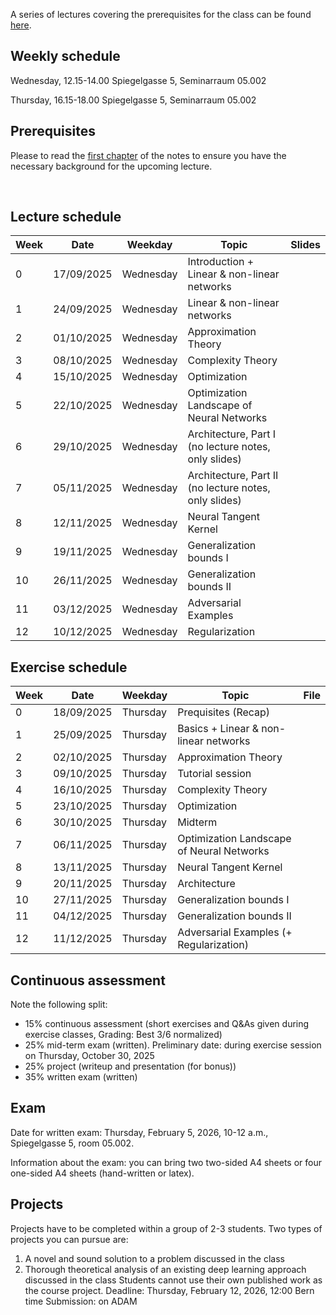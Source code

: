 A series of lectures covering the prerequisites for the class can be found [here](https://www.youtube.com/watch?v=Cz1sCRX5tek&list=PLvs1S8_6mIiW4ZXRHlHlLDPACSmdUPnZ9).

## Weekly schedule
Wednesday, 12.15-14.00 
Spiegelgasse 5, Seminarraum 05.002

Thursday, 16.15-18.00 
Spiegelgasse 5, Seminarraum 05.002


## Prerequisites
Please to read the [first chapter](lecture_notes_2025/lecture_notes.pdf) of the notes to ensure you have the necessary background for the upcoming lecture.


&nbsp;

## Lecture schedule

| Week    | Date       | Weekday | Topic                                            | Slides                                   |
|---------|------------|---------|--------------------------------------------------|------------------------------------------|
| 0       | 17/09/2025 | Wednesday| Introduction + Linear & non-linear networks      ||
| 1       | 24/09/2025 | Wednesday| Linear & non-linear networks                     ||               
| 2       | 01/10/2025 | Wednesday| Approximation Theory                             ||           
| 3       | 08/10/2025 | Wednesday| Complexity Theory                                ||           
| 4       | 15/10/2025 | Wednesday| Optimization                                     ||           
| 5       | 22/10/2025 | Wednesday| Optimization Landscape of Neural Networks        ||          
| 6       | 29/10/2025 | Wednesday| Architecture, Part I (no lecture notes, only slides)   | |           
| 7       | 05/11/2025 | Wednesday| Architecture, Part II (no lecture notes, only slides)  | |           
| 8       | 12/11/2025 | Wednesday| Neural Tangent Kernel                            ||           
| 9       | 19/11/2025 | Wednesday| Generalization bounds I                          ||           
| 10      | 26/11/2025 | Wednesday| Generalization bounds II                         | |           
| 11      | 03/12/2025 | Wednesday| Adversarial Examples                             ||           
| 12      | 10/12/2025 | Wednesday| Regularization                                   ||           
       

## Exercise schedule

| Week     | Date       | Weekday   | Topic                                            | File                                                   |
|----------|------------|-----------|--------------------------------------------------|--------------------------------------------------------|
| 0        | 18/09/2025 | Thursday  | Prequisites (Recap)                              ||
| 1        | 25/09/2025 | Thursday  | Basics + Linear & non-linear networks            ||           
| 2        | 02/10/2025 | Thursday  | Approximation Theory                             ||           
| 3        | 09/10/2025 | Thursday  | Tutorial session                                 ||           
| 4        | 16/10/2025 | Thursday  | Complexity Theory                                ||           
| 5        | 23/10/2025 | Thursday  | Optimization                                     ||          
| 6        | 30/10/2025 | Thursday  | Midterm                                      |     |           
| 7        | 06/11/2025 | Thursday| Optimization Landscape of Neural Networks   ||         
| 8        | 13/11/2025 | Thursday  | Neural Tangent Kernel                       ||           
| 9        | 20/11/2025 | Thursday  | Architecture                       ||           
| 10       | 27/11/2025 | Thursday  | Generalization bounds I                    ||           
| 11       | 04/12/2025 | Thursday  | Generalization bounds II                         ||           
| 12       | 11/12/2025 | Thursday  | Adversarial Examples (+ Regularization)    ||           


## Continuous assessment

Note the following split:
- 15% continuous assessment (short exercises and Q&As given during exercise classes, Grading: Best 3/6 normalized)
- 25% mid-term exam (written). Preliminary date: during exercise session on Thursday, October 30, 2025
- 25% project (writeup and presentation (for bonus))
- 35% written exam (written)



## Exam
Date for written exam: Thursday, February 5, 2026, 10-12 a.m., Spiegelgasse 5, room 05.002.

Information about the exam: you can bring two two-sided A4 sheets or four one-sided A4 sheets (hand-written or latex).


## Projects
Projects have to be completed within a group of 2-3 students. Two types of projects you can pursue are:
1) A novel and sound solution to a problem discussed in the class
2) Thorough theoretical analysis of an existing deep learning approach discussed in the class
Students cannot use their own published work as the course project.
Deadline: Thursday, February 12, 2026, 12:00 Bern time
Submission: on ADAM
